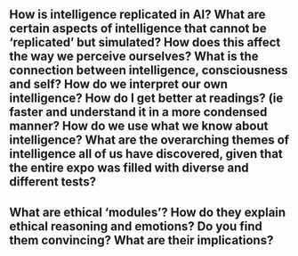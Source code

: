 ## How is intelligence replicated in AI? What are certain aspects of intelligence that cannot be ‘replicated’ but simulated? How does this affect the way we perceive ourselves? What is the connection between intelligence, consciousness and self? How do we interpret our own intelligence? How do I get better at readings? (ie faster and understand it in a more condensed manner? How do we use what we know about intelligence? What are the overarching themes of intelligence all of us have discovered, given that the entire expo was filled with diverse and different tests?




## What are ethical ‘modules’? How do they explain ethical reasoning and emotions? Do you find them convincing? What are their implications?
